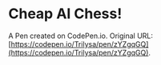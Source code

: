 # Cheap AI Chess!

A Pen created on CodePen.io. Original URL: [https://codepen.io/Trilysa/pen/zYZgqGQ](https://codepen.io/Trilysa/pen/zYZgqGQ).


